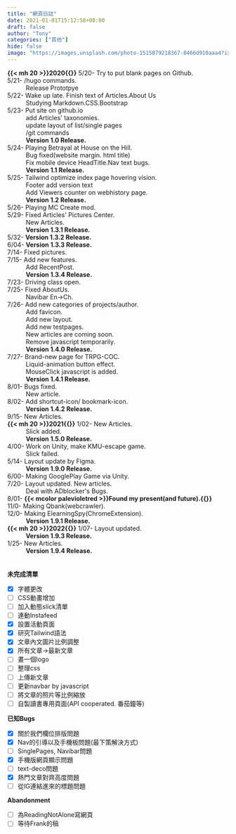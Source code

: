 ```yaml
---
title: "網頁日誌"
date: 2021-01-01T15:12:58+08:00
draft: false
author: "Tony"
categories: ["其他"]
hide: false
image: "https://images.unsplash.com/photo-1515879218367-8466d910aaa4?ixlib=rb-1.2.1&ixid=MnwxMjA3fDB8MHxwaG90by1wYWdlfHx8fGVufDB8fHx8&auto=format&fit=crop&w=869&q=80"
---
```

**{{< mh 20 >}}2020{{</mh>}}**
5/20- Try to put blank pages on Github.       
5/21- /hugo commands.  
&emsp;&emsp;&emsp;Release Prototpye     
5/22- Wake up late. Finish text of Articles.About Us    
&emsp;&emsp;&emsp;Studying Markdown.CSS.Bootstrap      
5/23- Put site on github.io    
&emsp;&emsp;&emsp;add Articles' taxonomies.  
&emsp;&emsp;&emsp;update layout of list/single pages  
&emsp;&emsp;&emsp;/git commands  
&emsp;&emsp;&emsp;**Version 1.0 Release.**    
5/24- Playing Betrayal at House on the Hill.  
&emsp;&emsp;&emsp;Bug fixed(website margin. html title)    
&emsp;&emsp;&emsp;Fix mobile device HeadTitle.Nav text bugs.      
&emsp;&emsp;&emsp;**Version 1.1 Release.**  
5/25- Tailwind optimize index page hovering vision.  
&emsp;&emsp;&emsp;Footer add version text  
&emsp;&emsp;&emsp;Add Viewers counter on webhistory page.  
&emsp;&emsp;&emsp;**Version 1.2 Release.**  
5/26- Playing MC Create mod.       
5/29- Fixed Articles' Pictures Center.  
&emsp;&emsp;&emsp;New Articles.    
&emsp;&emsp;&emsp;**Version 1.3.1 Release.**  
5/32- **Version 1.3.2 Release.**  
6/04- **Version 1.3.3 Release.**  
7/14- Fixed pictures.  
7/15- Add new features.    
&emsp;&emsp;&emsp;Add RecentPost.  
&emsp;&emsp;&emsp;**Version 1.3.4 Release.**    
7/23- Driving class open.  
7/25- Fixed AboutUs.    
&emsp;&emsp;&emsp;Navibar En->Ch.  
7/26- Add new categories of projects/author.   
&emsp;&emsp;&emsp;Add favicon.  
&emsp;&emsp;&emsp;Add new layout.  
&emsp;&emsp;&emsp;Add new testpages.  
&emsp;&emsp;&emsp;New articles are coming soon.    
&emsp;&emsp;&emsp;Remove javascript temporarily.  
&emsp;&emsp;&emsp;**Version 1.4.0 Release.**     
7/27- Brand-new page for TRPG-COC.    
&emsp;&emsp;&emsp;Liquid-animation button effect.      
&emsp;&emsp;&emsp;MouseClick javascript is added.      
&emsp;&emsp;&emsp;**Version 1.4.1 Release.**    
8/01- Bugs fixed.       
&emsp;&emsp;&emsp;New article.    
8/02- Add shortcut-icon/ bookmark-icon.  
&emsp;&emsp;&emsp;**Version 1.4.2 Release.**   
9/15- New Articles.  
**{{< mh 20 >}}2021{{</mh>}}**
1/02- New Articles.   
&emsp;&emsp;&emsp;Slick added.  
&emsp;&emsp;&emsp;**Version 1.5.0 Release.**  
4/00- Work on Unity, make KMU-escape game.  
&emsp;&emsp;&emsp;Slick failed.    
5/14- Layout update by Figma.  
&emsp;&emsp;&emsp;**Version 1.9.0 Release.**  
6/00- Making GooglePlay Game via Unity.  
7/20- Layout updated. New articles.   
&emsp;&emsp;&emsp;Deal with ADblocker's Bugs.   
8/01- **{{< mcolor palevioletred >}}Found my present(and future).{{</mcolor>}}**   
11/0- Making Qbank(webcrawler).  
12/0- Making ElearningSpy(ChromeExtension).     
&emsp;&emsp;&emsp;**Version 1.9.1 Release.**  
**{{< mh 20 >}}2022{{</mh>}}**
1/07- Layout updated.  
&emsp;&emsp;&emsp;**Version 1.9.3 Release.**   
1/25- New Articles.  
&emsp;&emsp;&emsp;**Version 1.9.4 Release.**     
\
\
**未完成清單**  
- [X] 字體更改
- [ ] CSS動畫增加
- [ ] 加入動態slick清單
- [ ] 連動Instafeed
- [X] 設置活動頁面    
- [X] 研究Tailwind語法
- [X] 文章內文圖片比例調整
- [X] 所有文章->最新文章   
- [ ] 畫一個logo
- [ ] 整理css
- [ ] 上傳新文章
- [ ] 更新navbar by javascript
- [ ] 將文章的照片等比例縮放
- [ ] 自製讀書專用頁面(API cooperated. 番茄鐘等)  

**已知Bugs**  
- [X] 關於我們欄位排版問題
- [X] Nav的引導以及手機板問題(最下策解決方式)
- [ ] SinglePages, Navibar問題
- [X] 手機版網頁顯示問題
- [ ] text-deco問題
- [X] 熱門文章對齊高度問題
- [ ] 從IG連結進來的標題問題  

**Abandonment**
- [ ] 為ReadingNotAlone寫網頁   
- [ ] 等待Frank的稿  
